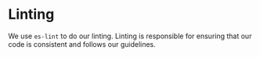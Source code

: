 # Linting

We use `es-lint` to do our linting. Linting is responsible for ensuring that our code is consistent and follows our guidelines. 

